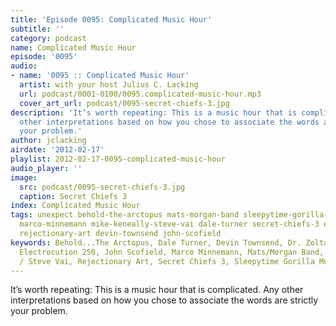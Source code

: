 ```yaml
---
title: 'Episode 0095: Complicated Music Hour'
subtitle: ''
category: podcast
name: Complicated Music Hour
episode: '0095'
audio:
- name: '0095 :: Complicated Music Hour'
  artist: with your host Julius C. Lacking
  url: podcast/0001-0100/0095.complicated-music-hour.mp3
  cover_art_url: podcast/0095-secret-chiefs-3.jpg
description: 'It’s worth repeating: This is a music hour that is complicated. Any
  other interpretations based on how you chose to associate the words are strictly
  your problem.'
author: jclacking
airdate: '2012-02-17'
playlist: 2012-02-17-0095-complicated-music-hour
audio_player: ''
image:
  src: podcast/0095-secret-chiefs-3.jpg
  caption: Secret Chiefs 3
index: Complicated Music Hour
tags: unexpect behold-the-arctopus mats-morgan-band sleepytime-gorilla-museum dr-zoltan-obelisk
  marco-minnemann mike-keneally-steve-vai dale-turner secret-chiefs-3 electrocution-250
  rejectionary-art devin-townsend john-scofield
keywords: Behold...The Arctopus, Dale Turner, Devin Townsend, Dr. Zoltan Øbelisk,
  Electrocution 250, John Scofield, Marco Minnemann, Mats/Morgan Band, Mike Keneally
  / Steve Vai, Rejectionary Art, Secret Chiefs 3, Sleepytime Gorilla Museum, Unexpect
---
```

It’s worth repeating: This is a music hour that is complicated. Any other interpretations based on how you chose to associate the words are strictly your problem.
